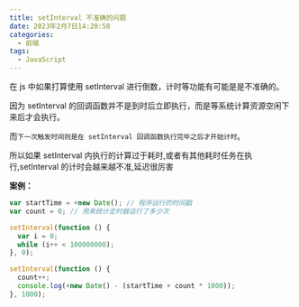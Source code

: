 ```yaml
---
title: setInterval 不准确的问题
date: 2023年2月7日14:20:58
categories:
  - 前端
tags:
  - JavaScript
---
```


<custom-header/>

在 js 中如果打算使用 setInterval 进行倒数，计时等功能有可能是是不准确的。

因为 setInterval 的回调函数并不是到时后立即执行，而是等系统计算资源空闲下来后才会执行。

而`下一次触发时间则是在 setInterval 回调函数执行完毕之后才开始计时`。

所以如果 setInterval 内执行的计算过于耗时,或者有其他耗时任务在执行,setInterval 的计时会越来越不准,延迟很厉害

**案例：**

```js
var startTime = +new Date(); // 程序运行的时间戳
var count = 0; // 用来统计定时器运行了多少次

setInterval(function () {
  var i = 0;
  while (i++ < 100000000);
}, 0);

setInterval(function () {
  count++;
  console.log(+new Date() - (startTime + count * 1000));
}, 1000);
```
